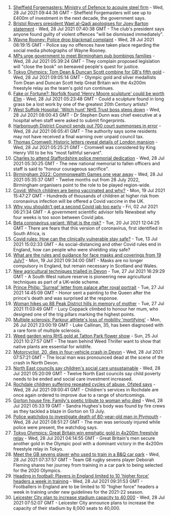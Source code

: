 1. [Sheffield Forgemasters: Ministry of Defence to acquire steel firm](https://www.bbc.co.uk/news/uk-england-south-yorkshire-57997858) - Wed, 28 Jul 2021 09:44:36 GMT - Sheffield Forgemasters will see up to £400m of investment in the next decade, the government says.
2. [Bristol Rovers president Wael al-Qadi apologises for Joey Barton statement](https://www.bbc.co.uk/news/uk-england-bristol-57990366) - Wed, 28 Jul 2021 07:40:38 GMT - The club's president says anyone found guilty of violent offences "will be dismissed immediately".
3. [Wayne Rooney: Police drop blackmail complaint](https://www.bbc.co.uk/news/uk-england-manchester-57989881) - Wed, 28 Jul 2021 06:19:15 GMT - Police say no offences have taken place regarding the social media photographs of Wayne Rooney.
4. [MPs urge government to meet Birmingham pub bombings families](https://www.bbc.co.uk/news/uk-england-birmingham-57985651) - Wed, 28 Jul 2021 05:39:24 GMT - They complain proposed legislation will "close the book" on bereaved people's quest for justice.
5. [Tokyo Olympics: Tom Dean & Duncan Scott combine for GB's fifth gold](https://www.bbc.co.uk/sport/olympics/57993948) - Wed, 28 Jul 2021 09:05:14 GMT - Olympic gold and silver medallists Tom Dean and Duncan Scott help Great Britain win the 4x200m freestyle relay as the team's gold run continues.
6. [Fake or Fortune?: Norfolk found 'Henry Moore sculpture' could be worth £1m](https://www.bbc.co.uk/news/uk-england-norfolk-57986891) - Wed, 28 Jul 2021 05:23:48 GMT - Could a sculpture found in long grass be a lost work by one of the greatest 20th Century artists?
7. [West Suffolk Hospital: 'Witch hunt' NHS Trust boss steps down](https://www.bbc.co.uk/news/uk-england-suffolk-57976409) - Wed, 28 Jul 2021 08:00:43 GMT - Dr Stephen Dunn was chief executive at a hospital when staff were asked to submit fingerprints.
8. [Harborough District Council sends out 700 court summonses in error](https://www.bbc.co.uk/news/uk-england-leicestershire-57986682) - Wed, 28 Jul 2021 06:05:41 GMT - The authority says some residents may not have received a final warning over unpaid council tax.
9. [Thomas Cromwell: Historic letters reveal details of London mansion](https://www.bbc.co.uk/news/uk-england-london-57990681) - Wed, 28 Jul 2021 05:25:21 GMT - Cromwell was considered by King Henry VIII to be his "most faithful servant".
10. [Charles to attend Staffordshire police memorial dedication](https://www.bbc.co.uk/news/uk-england-stoke-staffordshire-57983080) - Wed, 28 Jul 2021 05:30:25 GMT - The new national memorial to fallen officers and staff is said to "honour courageous sacrifice".
11. [Birmingham 2022: Commonwealth Games one year away](https://www.bbc.co.uk/news/uk-england-birmingham-57984824) - Wed, 28 Jul 2021 05:35:37 GMT - Twelve months out from 28 July 2022, Birmingham organisers point to the role to be played region-wide.
12. [Covid: Which children are being vaccinated and why?](https://www.bbc.co.uk/news/health-57888429) - Mon, 19 Jul 2021 15:47:27 GMT - Hundreds of thousands of children at higher risk from coronavirus infection will be offered a Covid vaccine in the UK.
13. [Why you shouldn't get a second Covid jab too early](https://www.bbc.co.uk/news/newsbeat-57682233) - Fri, 02 Jul 2021 06:21:34 GMT - A government scientific advisor tells Newsbeat why four weeks is too soon between Covid jabs.
14. [Beta coronavirus variant: What is the risk?](https://www.bbc.co.uk/news/health-55534727) - Tue, 20 Jul 2021 12:04:25 GMT - There are fears that this version of coronavirus, first identified in South Africa, is
15. [Covid rules: How can the clinically vulnerable stay safe?](https://www.bbc.co.uk/news/health-51997151) - Tue, 13 Jul 2021 15:02:33 GMT - As social-distancing and other Covid rules end in England, how can people who were shielding stay safe?
16. [What are the rules and guidance for face masks and coverings from 19 July?](https://www.bbc.co.uk/news/health-51205344) - Mon, 19 Jul 2021 09:34:00 GMT - Masks are no longer compulsory in England, but remain necessary in Scotland and Wales.
17. [New agricultural techniques trialled in Devon](https://www.bbc.co.uk/news/uk-england-devon-57990881) - Tue, 27 Jul 2021 16:29:29 GMT - A South West nature reserve is pioneering new agricultural techniques as part of a UK-wide scheme.
18. [Prince Philip: 'Surreal' letter from palace after royal portrait](https://www.bbc.co.uk/news/uk-england-beds-bucks-herts-57989375) - Tue, 27 Jul 2021 14:45:09 GMT - Honor sent a painting to the Queen after the prince's death and was surprised at the response.
19. [Woman hikes up 88 Peak District hills in memory of mother](https://www.bbc.co.uk/news/uk-england-manchester-57982402) - Tue, 27 Jul 2021 11:03:49 GMT - Lucy Coppack climbed to honour her mum, who designed one of the trig pillars marking the highest points.
20. [Multiple sclerosis: Parkour athlete's loss of mobility 'mortifying'](https://www.bbc.co.uk/news/uk-england-nottinghamshire-57932996) - Mon, 26 Jul 2021 23:00:19 GMT - Luke Callinan, 35, has been diagnosed with a rare form of multiple sclerosis.
21. [Weed garden wins RHS gold at Tatton Park flower show](https://www.bbc.co.uk/news/uk-england-manchester-57961460) - Sun, 25 Jul 2021 10:27:57 GMT - The team behind Weed Thriller want to show that native plants are essential for wildlife.
22. [Motorcyclist, 20, dies in four-vehicle crash in Devon](https://www.bbc.co.uk/news/uk-england-devon-57995635) - Wed, 28 Jul 2021 07:57:21 GMT - The local man was pronounced dead at the scene of the crash in North Devon.
23. [North East councils say children's social care unsustainable](https://www.bbc.co.uk/news/uk-england-tyne-57990047) - Wed, 28 Jul 2021 05:20:09 GMT - Twelve North East councils say child poverty needs to be ended and social care investment increased.
24. [Rochdale children suffering repeated cycles of abuse, Ofsted says](https://www.bbc.co.uk/news/uk-england-manchester-57997000) - Wed, 28 Jul 2021 09:00:41 GMT - Children's services in Rochdale are once again ordered to improve due to a range of shortcomings.
25. [Gorton house fire: Family's poetic tribute to woman who died](https://www.bbc.co.uk/news/uk-england-manchester-57992697) - Wed, 28 Jul 2021 05:33:19 GMT - Sandra Hughes's body was found by fire crews as they tackled a blaze in Gorton on 13 July.
26. [Police watchdog to investigate death of 80-year-old man in Plymouth](https://www.bbc.co.uk/news/uk-england-devon-57991079) - Wed, 28 Jul 2021 08:51:27 GMT - The man was seriously injured while police were present, the watchdog says.
27. [Tokyo Olympics: Great Britain win emphatic gold in 4x200m freestyle relay](https://www.bbc.co.uk/sport/olympics/57993545) - Wed, 28 Jul 2021 04:14:55 GMT - Great Britain's men secure another gold in the Olympic pool with a dominant victory in the 4x200m freestyle relay in Tokyo.
28. [Meet the GB sevens player who used to train in a B&Q car park](https://www.bbc.co.uk/sport/olympics/57930124) - Wed, 28 Jul 2021 07:37:57 GMT - Team GB rugby sevens player Deborah Fleming shares her journey from training in a car park to being selected for the 2020 Olympics.
29. [Heading in football: Players in England limited to 10 'higher force' headers a week in training](https://www.bbc.co.uk/sport/football/57996593) - Wed, 28 Jul 2021 09:31:53 GMT - Footballers in England are to be limited to 10 "higher force" headers a week in training under new guidelines for the 2021-22 season.
30. [Leicester City plan to increase stadium capacity to 40,000](https://www.bbc.co.uk/sport/football/57994358) - Wed, 28 Jul 2021 07:52:07 GMT - Leicester City announce plans to increase the capacity of their stadium by 8,000 seats to 40,000.
